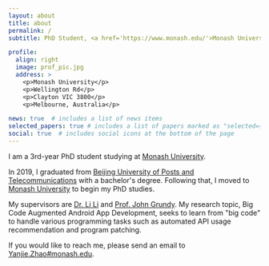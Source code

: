 ```yaml
---
layout: about
title: about
permalink: /
subtitle: PhD Student, <a href='https://www.monash.edu/'>Monash University</a>, Melbourne, Australia.

profile:
  align: right
  image: prof_pic.jpg
  address: >
    <p>Monash University</p>
    <p>Wellington Rd</p>
    <p>Clayton VIC 3800</p>
    <p>Melbourne, Australia</p>

news: true  # includes a list of news items
selected_papers: true # includes a list of papers marked as "selected={true}"
social: true  # includes social icons at the bottom of the page
---
```


I am a 3rd-year PhD student studying at <a href='https://www.monash.edu/'>Monash University</a>. 

In 2019, I graduated from <a href='https://www.bupt.edu.cn/'>Beijing University of Posts and Telecommunications</a> with a bachelor's degree. Following that, I moved to <a href='https://www.monash.edu/'>Monash University</a> to begin my PhD studies.

My supervisors are <a href='http://lilicoding.github.io/'>Dr. Li Li</a> and <a href='https://sites.google.com/site/johncgrundy/'>Prof. John Grundy</a>. My research topic, Big Code Augmented Android App Development, seeks to learn from "big code" to handle various programming tasks such as automated API usage recommendation and program patching.

If you would like to reach me, please send an email to <a href='#'>Yanjie.Zhao#monash.edu</a>.


<!-- Write your biography here. Tell the world about yourself. Link to your favorite [subreddit](http://reddit.com). You can put a picture in, too. The code is already in, just name your picture `prof_pic.jpg` and put it in the `img/` folder.

Put your address / P.O. box / other info right below your picture. You can also disable any these elements by editing `profile` property of the YAML header of your `_pages/about.md`. Edit `_bibliography/papers.bib` and Jekyll will render your [publications page](/al-folio/publications/) automatically.

Link to your social media connections, too. This theme is set up to use [Font Awesome icons](http://fortawesome.github.io/Font-Awesome/) and [Academicons](https://jpswalsh.github.io/academicons/), like the ones below. Add your Facebook, Twitter, LinkedIn, Google Scholar, or just disable all of them.
 -->